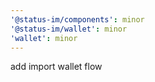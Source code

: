 ```yaml
---
'@status-im/components': minor
'@status-im/wallet': minor
'wallet': minor
---
```


add import wallet flow
